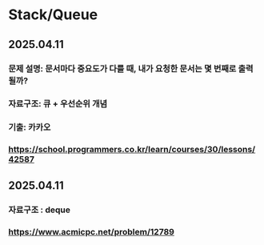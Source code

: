 # Stack/Queue

## 2025.04.11
### 문제 설명: 문서마다 중요도가 다를 때, 내가 요청한 문서는 몇 번째로 출력될까?
### 자료구조: 큐 + 우선순위 개념
### 기출: 카카오
### https://school.programmers.co.kr/learn/courses/30/lessons/42587

## 2025.04.11
### 자료구조 : deque
### https://www.acmicpc.net/problem/12789
